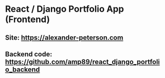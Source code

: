 # React / Django Portfolio App (Frontend)
## Site: https://alexander-peterson.com 
## Backend code: https://github.com/amp89/react_django_portfolio_backend